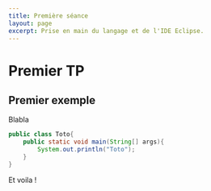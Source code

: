 ```yaml
---
title: Première séance
layout: page
excerpt: Prise en main du langage et de l'IDE Eclipse.
---
```


# Premier TP

## Premier exemple

Blabla

```java
public class Toto{
    public static void main(String[] args){
        System.out.println("Toto");
    }
}
```

Et voila !